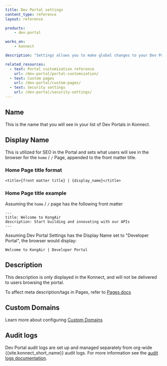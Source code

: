 ```yaml
---
title: Dev Portal settings
content_type: reference
layout: reference

products:
    - dev-portal

works_on:
    - konnect

description: "Settings allows you to make global changes to your Dev Portal."

related_resources:
  - text: Portal customization reference
    url: /dev-portal/portal-customization/
  - text: Custom pages
    url: /dev-portal/custom-pages/
  - text: Security settings
    url: /dev-portal/security-settings/
---
```




## Name
This is the name that you will see in your list of Dev Portals in Konnect.

## Display Name

This is utilized for SEO in the Portal and sets what users will see in the browser for the `home` / `/` Page, appended to the front matter title.

### Home Page title format

```
<title>{front matter title} | {display_name}</title>
```


### Home Page title example

Assuming the `home` / `/` page has the following front matter

```
---
title: Welcome to KongAir
description: Start building and innovating with our APIs
---
```

Assuming Dev Portal Settings has the Display Name set to "Developer Portal", the browser would display:

```
Welcome to KongAir | Developer Portal
```


## Description

This description is only displayed in the Konnect, and will not be delivered to users browsing the portal.

To affect meta description/tags in Pages, refer to [Pages docs](/dev-portal/custom-pages/)

## Custom Domains

Learn more about configuring [Custom Domains](/dev-portal/custom-domains)


## Audit logs


Dev Portal audit logs are set up and managed separately from org-wide {{site.konnect_short_name}} audit logs. For more information see the [audit logs documentation](/gateway/audit-logs/).